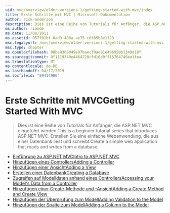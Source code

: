 ```yaml
---
uid: mvc/overview/older-versions-1/getting-started-with-mvc/index
title: Erste Schritte mit MVC | Microsoft-Dokumentation
author: rick-anderson
description: Dies ist eine Reihe von Tutorials für Anfänger, die ASP.NET MVC eingeführt werden. Erstellen Sie eine einfache Webanwendung, die aus einer Datenbank liest und schreibt.
ms.author: riande
ms.date: 11/08/2011
ms.assetid: 057f01bf-0ad9-488a-ae75-c8f85b8e1f23
msc.legacyurl: /mvc/overview/older-versions-1/getting-started-with-mvc
msc.type: chapter
ms.openlocfilehash: 08be9368049e97baecf9ae81e496950b1349d18f
ms.sourcegitcommit: 0f1119340e4464720cfd16d0ff15764746ea1fea
ms.translationtype: MT
ms.contentlocale: de-DE
ms.lasthandoff: 04/17/2019
ms.locfileid: "59414906"
---
```

# <a name="getting-started-with-mvc"></a><span data-ttu-id="4222d-104">Erste Schritte mit MVC</span><span class="sxs-lookup"><span data-stu-id="4222d-104">Getting Started With MVC</span></span>

> <span data-ttu-id="4222d-105">Dies ist eine Reihe von Tutorials für Anfänger, die ASP.NET MVC eingeführt werden.</span><span class="sxs-lookup"><span data-stu-id="4222d-105">This is a beginner tutorial series that introduces ASP.NET MVC.</span></span> <span data-ttu-id="4222d-106">Erstellen Sie eine einfache Webanwendung, die aus einer Datenbank liest und schreibt.</span><span class="sxs-lookup"><span data-stu-id="4222d-106">Create a simple web application that reads and writes from a database.</span></span>


- [<span data-ttu-id="4222d-107">Einführung zu ASP.NET MVC</span><span class="sxs-lookup"><span data-stu-id="4222d-107">Intro to ASP.NET MVC</span></span>](getting-started-with-mvc-part1.md)
- [<span data-ttu-id="4222d-108">Hinzufügen eines Controllers</span><span class="sxs-lookup"><span data-stu-id="4222d-108">Adding a Controller</span></span>](getting-started-with-mvc-part2.md)
- [<span data-ttu-id="4222d-109">Hinzufügen einer Ansicht</span><span class="sxs-lookup"><span data-stu-id="4222d-109">Adding a View</span></span>](getting-started-with-mvc-part3.md)
- [<span data-ttu-id="4222d-110">Erstellen einer Datenbank</span><span class="sxs-lookup"><span data-stu-id="4222d-110">Creating a Database</span></span>](getting-started-with-mvc-part4.md)
- [<span data-ttu-id="4222d-111">Zugreifen auf Modelldaten anhand eines Controllers</span><span class="sxs-lookup"><span data-stu-id="4222d-111">Accessing your Model's Data from a Controller</span></span>](getting-started-with-mvc-part5.md)
- [<span data-ttu-id="4222d-112">Hinzufügen einer Create-Methode und -Ansicht</span><span class="sxs-lookup"><span data-stu-id="4222d-112">Adding a Create Method and Create View</span></span>](getting-started-with-mvc-part6.md)
- [<span data-ttu-id="4222d-113">Hinzufügen der Überprüfung zum Modell</span><span class="sxs-lookup"><span data-stu-id="4222d-113">Adding Validation to the Model</span></span>](getting-started-with-mvc-part7.md)
- [<span data-ttu-id="4222d-114">Hinzufügen der Spalte zum Modell</span><span class="sxs-lookup"><span data-stu-id="4222d-114">Adding a Column to the Model</span></span>](getting-started-with-mvc-part8.md)
